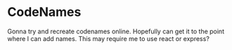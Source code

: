 # CodeNames
Gonna try and recreate codenames online. Hopefully can get it to the point where I can add names. This may require me to use react or express?
